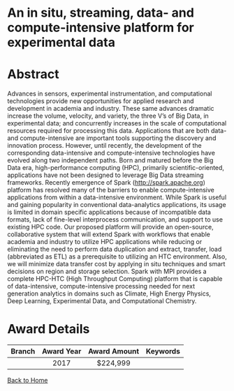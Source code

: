 
An in situ, streaming, data- and compute-intensive platform for experimental data
=================================================================================

# Abstract


Advances in sensors, experimental instrumentation, and computational technologies provide new opportunities for applied research and development in academia and industry. These same advances dramatic increase the volume, velocity, and variety, the three V’s of Big Data, in experimental data; and concurrently increases in the scale of computational resources required for processing this data. Applications that are both data- and compute-intensive are important tools supporting the discovery and innovation process. However, until recently, the development of the corresponding data-intensive and compute-intensive technologies have evolved along two independent paths. Born and matured before the Big Data era, high-performance computing (HPC), primarily scientific-oriented, applications have not been designed to leverage Big Data streaming frameworks. Recently emergence of Spark (http://spark.apache.org) platform has resolved many of the barriers to enable compute-intensive applications from within a data-intensive environment. While Spark is useful and gaining popularity in conventional data-analytics applications, its usage is limited in domain specific applications because of incompatible data formats, lack of fine-level interprocess communication, and support to use existing HPC code. Our proposed platform will provide an open-source, collaborative system that will extend Spark with workflows that enable academia and industry to utilize HPC applications while reducing or eliminating the need to perform data duplication and extract, transfer, load (abbreviated as ETL) as a prerequisite to utilizing an HTC environment. Also, we will minimize data transfer cost by applying in situ techniques and smart decisions on region and storage selection. Spark with MPI provides a complete HPC-HTC (High Throughput Computing) platform that is capable of data-intensive, compute-intensive processing needed for next generation analytics in domains such as Climate, High Energy Physics, Deep Learning, Experimental Data, and Computational Chemistry.  

# Award Details

|Branch|Award Year|Award Amount|Keywords|
| :---: | :---: | :---: | :---: |
||2017|$224,999||
  
  


[Back to Home](https://github.com/chrischow/dod_sbir_awards/JT/#5)